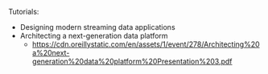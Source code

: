 Tutorials:
- Designing modern streaming data applications
- Architecting a next-generation data platform
  * https://cdn.oreillystatic.com/en/assets/1/event/278/Architecting%20a%20next-generation%20data%20platform%20Presentation%203.pdf